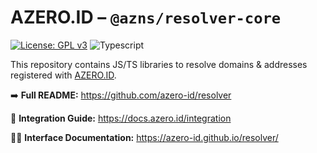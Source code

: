 # AZERO.ID – `@azns/resolver-core`

[![License: GPL v3](https://img.shields.io/badge/License-GPLv3-blue.svg)](https://www.gnu.org/licenses/gpl-3.0)
![Typescript](https://img.shields.io/badge/TypeScript-red)

This repository contains JS/TS libraries to resolve domains & addresses registered with [AZERO.ID](https://azero.id).

➡️ **Full README:** https://github.com/azero-id/resolver

📃 **Integration Guide:** https://docs.azero.id/integration

👩‍💻 **Interface Documentation:** https://azero-id.github.io/resolver/
